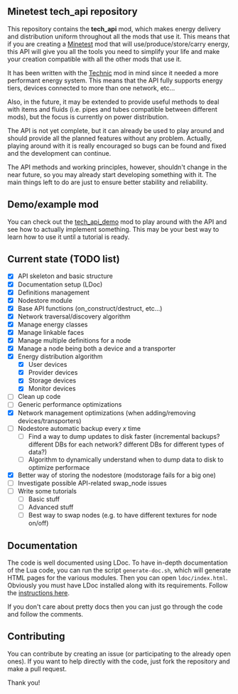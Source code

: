 Minetest **tech_api** repository
----------------------------

This repository contains the **tech_api** mod, which makes energy delivery and
distribution uniform throughout all the mods that use it. This means that if you
are creating a [Minetest](http://www.minetest.net/) mod that will
use/produce/store/carry energy, this API will give you all the tools you need to
simplify your life and make your creation compatible with all the other mods
that use it.

It has been written with the [Technic](https://github.com/minetest-mods/technic)
mod in mind since it needed a more performant energy system. This means that the
API fully supports energy tiers, devices connected to more than one network, etc...

Also, in the future, it may be extended to provide useful methods to deal with
items and fluids (i.e. pipes and tubes compatible between different mods), but
the focus is currently on power distribution.

The API is not yet complete, but it can already be used to play around and should
provide all the planned features without any problem. Actually, playing around
with it is really encouraged so bugs can be found and fixed and the development
can continue.

The API methods and working principles, however, shouldn't change in the near
future, so you may already start developing something with it. The main things
left to do are just to ensure better stability and reliability.

## Demo/example mod
You can check out the [tech_api_demo](https://github.com/gdelazzari/tech_api_demo)
mod to play around with the API and see how to actually implement something.
This may be your best way to learn how to use it until a tutorial is ready.

## Current state (TODO list)
+ [x] API skeleton and basic structure
+ [x] Documentation setup (LDoc)
+ [x] Definitions management
+ [x] Nodestore module
+ [x] Base API functions (on_construct/destruct, etc...)
+ [x] Network traversal/discovery algorithm
+ [x] Manage energy classes
+ [x] Manage linkable faces
+ [x] Manage multiple definitions for a node
+ [x] Manage a node being both a device and a transporter
+ [x] Energy distribution algorithm
  + [x] User devices
  + [x] Provider devices
  + [x] Storage devices
  + [x] Monitor devices
+ [ ] Clean up code
+ [ ] Generic performance optimizations
+ [x] Network management optimizations (when adding/removing devices/transporters)
+ [ ] Nodestore automatic backup every *x* time
  + [ ] Find a way to dump updates to disk faster (incremental backups?
    different DBs for each network? different DBs for different types of data?)
  + [ ] Algorithm to dynamically understand when to dump data to disk to
    optimize performace
+ [x] Better way of storing the nodestore (modstorage fails for a big one)
+ [ ] Investigate possible API-related swap_node issues
+ [ ] Write some tutorials
  + [ ] Basic stuff
  + [ ] Advanced stuff
  + [ ] Best way to swap nodes (e.g. to have different textures for node on/off)

## Documentation

The code is well documented using LDoc. To have in-depth documentation of the
Lua code, you can run the script `generate-doc.sh`, which will generate HTML
pages for the various modules. Then you can open `ldoc/index.html`.
Obviously you must have LDoc installed along with its requirements. Follow the
[instructions here](https://github.com/stevedonovan/LDoc).

If you don't care about pretty docs then you can just go through the code and
follow the comments.

## Contributing

You can contribute by creating an issue (or participating to the already open
ones). If you want to help directly with the code, just fork the repository
and make a pull request.

Thank you!
